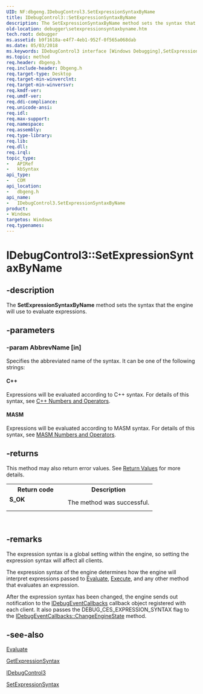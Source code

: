```yaml
---
UID: NF:dbgeng.IDebugControl3.SetExpressionSyntaxByName
title: IDebugControl3::SetExpressionSyntaxByName
description: The SetExpressionSyntaxByName method sets the syntax that the engine will use to evaluate expressions.
old-location: debugger\setexpressionsyntaxbyname.htm
tech.root: debugger
ms.assetid: b9f1618a-e4f7-4eb1-952f-0f565a068dab
ms.date: 05/03/2018
ms.keywords: IDebugControl3 interface [Windows Debugging],SetExpressionSyntaxByName method, IDebugControl3.SetExpressionSyntaxByName, IDebugControl3::SetExpressionSyntaxByName, IDebugControl_88ebbf3c-a6f7-41d1-84e8-291a8db101c2.xml, SetExpressionSyntaxByName, SetExpressionSyntaxByName method [Windows Debugging], SetExpressionSyntaxByName method [Windows Debugging],IDebugControl3 interface, dbgeng/IDebugControl3::SetExpressionSyntaxByName, debugger.setexpressionsyntaxbyname
ms.topic: method
req.header: dbgeng.h
req.include-header: Dbgeng.h
req.target-type: Desktop
req.target-min-winverclnt: 
req.target-min-winversvr: 
req.kmdf-ver: 
req.umdf-ver: 
req.ddi-compliance: 
req.unicode-ansi: 
req.idl: 
req.max-support: 
req.namespace: 
req.assembly: 
req.type-library: 
req.lib: 
req.dll: 
req.irql: 
topic_type:
-	APIRef
-	kbSyntax
api_type:
-	COM
api_location:
-	dbgeng.h
api_name:
-	IDebugControl3.SetExpressionSyntaxByName
product:
- Windows
targetos: Windows
req.typenames: 
---
```


# IDebugControl3::SetExpressionSyntaxByName


## -description


The <b>SetExpressionSyntaxByName</b>  method sets the syntax that the engine will use to evaluate expressions.


## -parameters




### -param AbbrevName [in]

Specifies the abbreviated name of the syntax.  It can be one of the following strings:





#### C++

Expressions will be evaluated according to C++ syntax. For details of this syntax, see <a href="https://msdn.microsoft.com/library/windows/hardware/ff540372">C++ Numbers and Operators</a>.



#### MASM

Expressions will be evaluated according to MASM syntax. For details of this syntax, see <a href="https://msdn.microsoft.com/library/windows/hardware/ff552157">MASM Numbers and Operators</a>.


## -returns



This method may also return error values.  See <a href="https://msdn.microsoft.com/713f3ee2-2f5b-415e-9908-90f5ae428b43">Return Values</a> for more details.

<table>
<tr>
<th>Return code</th>
<th>Description</th>
</tr>
<tr>
<td width="40%">
<dl>
<dt><b>S_OK</b></dt>
</dl>
</td>
<td width="60%">
The method was successful.

</td>
</tr>
</table>
 




## -remarks



The expression syntax is a global setting within the engine, so setting the expression syntax will affect all clients.

The expression syntax of the engine determines how the engine will interpret expressions passed to <a href="https://msdn.microsoft.com/library/windows/hardware/ff543046">Evaluate</a>, <a href="https://msdn.microsoft.com/library/windows/hardware/ff543208">Execute</a>, and any other method that evaluates an expression.

After the expression syntax has been changed, the engine sends out notification to the <a href="https://msdn.microsoft.com/library/windows/hardware/ff550550">IDebugEventCallbacks</a> callback object registered with each client.  It also passes the DEBUG_CES_EXPRESSION_SYNTAX flag to the <a href="https://msdn.microsoft.com/library/windows/hardware/ff550683">IDebugEventCallbacks::ChangeEngineState</a> method.




## -see-also




<a href="https://msdn.microsoft.com/library/windows/hardware/ff543046">Evaluate</a>



<a href="https://msdn.microsoft.com/library/windows/hardware/ff546701">GetExpressionSyntax</a>



<a href="https://msdn.microsoft.com/library/windows/hardware/ff550519">IDebugControl3</a>



<a href="https://msdn.microsoft.com/library/windows/hardware/ff556696">SetExpressionSyntax</a>
 

 

